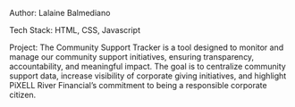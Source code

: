 Author: Lalaine Balmediano

Tech Stack: HTML, CSS, Javascript

Project: The Community Support Tracker is a tool designed to monitor and manage our community support initiatives, ensuring transparency, accountability, and meaningful impact. 
The goal is to centralize community support data, increase visibility of corporate giving initiatives, and highlight PiXELL River Financial’s commitment to being a responsible corporate citizen.
